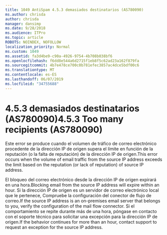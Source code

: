 ```yaml
---
title: 1049 AntiSpam 4.5.3 demasiados destinatarios (AS780090)
ms.author: chrisda
author: chrisda
manager: dansimp
ms.date: 9/28/2018
ms.audience: ITPro
ms.topic: article
ROBOTS: NOINDEX, NOFOLLOW
localization_priority: Normal
ms.custom: 1049
ms.assetid: fa3d4be9-c90a-4926-9754-4b708b038bf6
ms.openlocfilehash: f6dd8e544a6d2715f1eb8f5c62ad23a162f879fa
ms.sourcegitcommit: 4b7e478ce700c0b781efec3857ac4dce5bdf00c6
ms.translationtype: MT
ms.contentlocale: es-ES
ms.lasthandoff: 06/07/2019
ms.locfileid: "34755688"
---
```

# <a name="453-too-many-recipients-as780090"></a><span data-ttu-id="01590-102">4.5.3 demasiados destinatarios (AS780090)</span><span class="sxs-lookup"><span data-stu-id="01590-102">4.5.3 Too many recipients (AS780090)</span></span>

<span data-ttu-id="01590-103">Este error se produce cuando el volumen de tráfico de correo electrónico procedente de la dirección IP de origen supera el límite en función de la reputación (o la falta de reputación) de la dirección IP de origen.</span><span class="sxs-lookup"><span data-stu-id="01590-103">This error occurs when the volume of email traffic from the source IP address exceeds the limit based on the reputation (or lack of reputation) of source IP address.</span></span>

<span data-ttu-id="01590-104">El bloqueo del correo electrónico desde la dirección IP de origen expirará en una hora.</span><span class="sxs-lookup"><span data-stu-id="01590-104">Blocking email from the source IP address will expire within an hour.</span></span> <span data-ttu-id="01590-105">Si la dirección IP de origen es un servidor de correo electrónico local que le pertenece, Compruebe la configuración del conector de flujo de correo.</span><span class="sxs-lookup"><span data-stu-id="01590-105">If the source IP address is an on-premises email server that belongs to you, verify the configuration of the mail flow connector.</span></span> <span data-ttu-id="01590-106">Si el comportamiento se repite durante más de una hora, póngase en contacto con el soporte técnico para solicitar una excepción para la dirección IP de origen.</span><span class="sxs-lookup"><span data-stu-id="01590-106">If the behavior continues for more than an hour, contact support to request an exception for the source IP address.</span></span>
